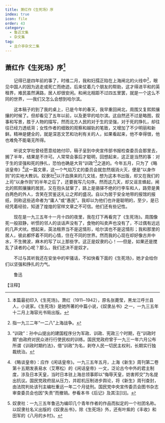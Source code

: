```yaml
---
title: 萧红作《生死场》序
index: true
icon: file
order: 43
category:
  - 鲁迅文集
  - 杂文集
tag:  
  - 且介亭杂文二集
---
```


## 萧红作《生死场》序[^①]

　　记得已是四年前的事了，时维二月，我和妇孺正陷在上海闸北的火线中[^②]，眼见中国人的因为逃走或死亡而绝迹。后来仗着几个朋友的帮助，这才得进平和的英租界，难民虽然满路，居人却很安闲。和闸北相距不过四五里罢，就是一个这么不同的世界，──我们又怎么会想到哈尔滨。

　　这本稿子的到了我的桌上，已是今年的春天，我早重回闸北，周围又复熙熙攘攘的时候了。但却看见了五年以前，以及更早的哈尔滨。这自然还不过是略图，叙事和写景，胜于人物的描写，然而北方人民的对于生的坚强，对于死的挣扎，却往往已经力透纸背；女性作者的细致的观察和越轨的笔致，又增加了不少明丽和新鲜。精神是健全的，就是深恶文艺和功利有关的人，如果看起来，他不幸得很，他也难免不能毫无所得。

　　听说文学社曾经愿意给她付印，稿子呈到中央宣传部书报检查委员会那里去，搁了半年，结果是不许可。人常常会事后才聪明，回想起来，这正是当然的事：对于生的坚强和死的挣扎，恐怕也确是大背“训政”[^③]之道的。今年五月，只为了《略谈皇帝》[^④]这一篇文章，这一个气焰万丈的委员会就忽然烟消火灭，便是“以身作则”的实地大教训。奴隶社[^⑤]以汗血换来的几文钱，想为这本书出版，却又在我们的上司“以身作则”的半年之后了，还要我写几句序。然而这几天，却又谣言蜂起，闸北的熙熙攘攘的居民，又在抱头鼠窜了，路上是骆驿不绝的行李车和人，路旁是黄白两色的外人，含笑在赏鉴这礼让之邦的盛况。自以为居于安全地带的报馆的报纸，则称这些逃命者为“庸人”或“愚民”。我却以为他们也许是聪明的，至少，是已经凭着经验，知道了煌煌的官样文章之不可信。他们还有些记性。

　　现在是一九三五年十一月十四的夜里，我在灯下再看完了《生死场》。周围像死一般寂静，听惯的邻人的谈话声没有了，食物的叫卖声也没有了，不过偶有远远的几声犬吠。想起来，英法租界当不是这情形，哈尔滨也不是这情形；我和那里的居人，彼此都怀着不同的心情，住在不同的世界。然而我的心现在却好像古井中水，不生微波，麻木的写了以上那些字。这正是奴隶的心！──但是，如果还是搅乱了读者的心呢？那么，我们还决不是奴才。

　　不过与其听我还在安坐中的牢骚话，不如快看下面的《生死场》，她才会给你们以坚强和挣扎的力气。

　　鲁迅

【注释】

[^①]:本篇最初印入《生死场》。萧红（1911─1942），原名张薨莹，黑龙江呼兰县人，小说家。《生死场》是她所著的中篇小说，《奴隶丛书》之一，一九三五年十二月上海容光书局出版。

[^②]:指一九三二年“一二八”上海战争。

[^③]:“训政”：孙中山提出的建国程序分为军政、训政、宪政三个时期，在“训政时期”由政府对民众进行行使民权的训练。国民党政府曾于一九三一年六月公布所谓《训政时期约法》，借“训政”为名，剥夺人民一切民主权利，长期实行独裁统治。

[^④]:《略谈皇帝》：应作《闲话皇帝》。一九三五年五月，上海《新生》周刊第二卷第十五期发表易水（艾寒松）的《闲话皇帝》一文，泛论古今中外的君主制度，涉及日本天皇，当时日本驻上海总领事即以“侮辱天皇，妨害邦交”为名提出抗议。国民党政府屈从压力，并趁机压制进步舆论，将《新生》周刊查封，由法院判处该刊主编杜重远一年二个月徒刑。国民党中央宣传委员会图书杂志审查委员会也因“失责”而撤销。参看本书《后记》及其注[⒀]。

[^⑤]:奴隶社：一九三五年鲁迅为编印几个青年作者的作品而拟定的一个社团名称。以奴隶社名义出版的《奴隶丛书》，除《生死场》外，还有叶紫的《丰收》和田军的《八月的乡村》。
